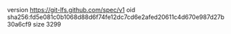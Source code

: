 version https://git-lfs.github.com/spec/v1
oid sha256:fd5e081c0b1068d88d6f74fe12dc7cd6e2afed20611c4d670e987d27b30a6cf9
size 3299
